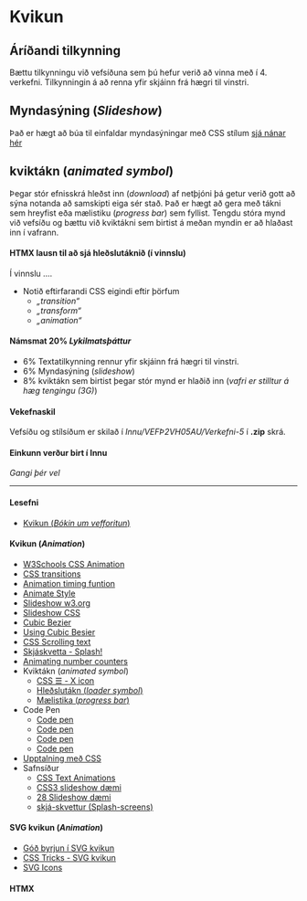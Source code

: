 # Kvikun 

## Áríðandi tilkynning

Bættu tilkynningu við vefsíðuna sem þú hefur verið að vinna með í 4. verkefni. Tilkynningin á að renna yfir skjáinn frá hægri til vinstri.

## Myndasýning (_Slideshow_)

Það er hægt að búa til einfaldar myndasýningar með CSS stílum [sjá nánar hér](https://www.w3.org/Style/Examples/007/slideshow.en.html)

## kviktákn (_animated symbol_)

Þegar stór efnisskrá hleðst inn (_download_) af netþjóni þá getur verið gott að sýna notanda að samskipti eiga sér stað. Það er hægt að gera með tákni sem hreyfist eða mælistiku (_progress bar_) sem fyllist. Tengdu stóra mynd við vefsíðu og bættu við kviktákni sem birtist á meðan myndin er að hlaðast inn í vafrann. 

#### HTMX lausn til að sjá hleðslutáknið (í vinnslu)

Í vinnslu ....

* Notið eftirfarandi CSS eigindi eftir þörfum
  * _„transition“_  
  * _„transform“_ 
  * _„animation“_

#### Námsmat 20% _Lykilmatsþáttur_

- 6% Textatilkynning rennur yfir skjáinn frá hægri til vinstri. 
- 6% Myndasýning (_slideshow_) 
- 8% kviktákn sem birtist þegar stór mynd er hlaðið inn (_vafri er stilltur á hæg tengingu (3G)_)

#### Vekefnaskil

Vefsíðu og stílsíðum er skilað í _Innu/VEFÞ2VH05AU/Verkefni-5_ í **.zip** skrá. 

#### Einkunn verður birt í Innu

_Gangi þér vel_

---

#### Lesefni

* [Kvikun (_Bókin um vefforitun_)](https://bok.vefforritun.is/19.kvikun)

#### Kvikun (_Animation_)

* [W3Schools CSS Animation](https://www.w3schools.com/css/css3_animations.asp)
* [CSS transitions](https://developer.mozilla.org/en-US/docs/Web/CSS/CSS_Transitions/Using_CSS_transitions)
* [Animation timing funtion](https://developer.mozilla.org/en-US/docs/Web/CSS/animation-timing-function)
* [Animate Style](https://animate.style/)
* [Slideshow w3.org](https://www.w3.org/Style/Examples/007/slideshow.en.html#top)
* [Slideshow CSS](https://css-tricks.com/css-only-carousel/)
* [Cubic Bezier](https://cubic-bezier.com/)
* [Using Cubic Besier](https://css-tricks.com/advanced-css-animation-using-cubic-bezier/)
* [CSS Scrolling text](https://blog.hubspot.com/website/scrolling-text-css)
* [Skjáskvetta - Splash!](https://speckyboy.com/splash-screen-design/)
* [Animating number counters](http://css-tricks.com/animating-number-counters/#aa-the-new-school-css-solution)
* Kviktákn (_animated symbol_)
  * [CSS &#9776; - X icon](https://www.w3schools.com/howto/howto_css_menu_icon.asp)
  * [Hleðslutákn (_loader symbol_)](https://www.codingnepalweb.com/animated-loader-in-html-css/)
  * [Mælistika (_progress bar_)](https://www.codingnepalweb.com/button-progress-bar-html-css-javascript/)
* Code Pen
  * [Code pen](https://codepen.io/rokobuljan/pen/XXzqKQ)
  * [Code pen](https://codepen.io/maheshambure21/pen/qZZrxy)
  * [Code pen](https://codepen.io/paulnoble/pen/ZYOzLG)
  * [Code pen](https://codepen.io/jaskiranchhokar/pen/wmGXav) 
* [Upptalning með CSS](https://css-tricks.com/animating-number-counters/#aa-the-new-school-css-solution) 
* Safnsíður
  * [CSS Text Animations](https://freefrontend.com/css-text-animations/)
  * [CSS3 slideshow dæmi](https://codeshack.io/pure-css3-image-slideshow-example/)
  * [28 Slideshow dæmi](https://freefrontend.com/css-slideshows/)
  * [skjá-skvettur (Splash-screens)](https://speckyboy.com/splash-screen-design/)

#### SVG kvikun (_Animation_)

* [Góð byrjun í SVG kvikun](https://artificial.design/archives/2018/05/23/svg-animation.html)
* [CSS Tricks - SVG kvikun](https://css-tricks.com/animating-svg-css/)
* [SVG Icons](https://webdesign.tutsplus.com/tutorials/how-to-animate-festive-svg-icons-with-css--webdesign-17658)

#### HTMX






